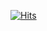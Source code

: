[![Hits](https://hits.seeyoufarm.com/api/count/incr/badge.svg?url=https%3A%2F%2Fgithub.com%2Fsoogineer&count_bg=%2379C83D&title_bg=%23555555&icon=&icon_color=%23E7E7E7&title=hits&edge_flat=false)](https://hits.seeyoufarm.com)

                                                                                             



